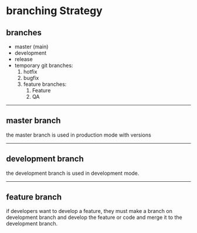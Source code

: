 # branching Strategy

## branches

- master (main)
- development
- release
- temporary git branches:
  1. hotfix
  2. bugfix
  3. feature branches:
     1. Feature
     2. QA

---

## master branch

the master branch is used in production mode with versions

---

## development branch

the development branch is used in development mode.

---

## feature branch

if developers want to develop a feature, they must make a branch on development branch and develop the feature or code and merge it to the development branch.
